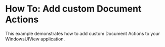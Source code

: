 # How To: Add custom Document Actions


<p>This example demonstrates how to add custom Document Actions to your WindowsUIView application.</p>

<br/>


